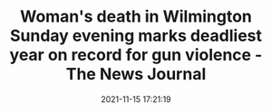 ---
"title": "Woman's death in Wilmington Sunday evening marks deadliest year on record for gun violence - The News Journal"
"date": "2021-11-15 17:21:19"
"feed_name": "GOOGLENEWSCONSTRUCTION"
"feed_website": "https://news.google.com/search?q=construction%2Bincident&hl=en-US&gl=US&ceid=US:en"
"feed_rss": "https://news.google.com/rss/search?q=construction%2Bincident&hl=en-US&gl=US&ceid=US:en"
"link": "https://www.delawareonline.com/story/news/crime/2021/11/15/wilmington-reaches-grizzly-milestone-after-woman-fatally-shot-sunday-evening/8622216002/"
"source": "{'href': 'https://www.delawareonline.com', 'title': 'The News Journal'}"
"file": "_posts/2021-1-1-5a28439e50b67120fe161bbf496711ae07162e61.md"
"accident": "0"
"drilling": "0"
"dead": "0"
"injured": "0"
"arrested": "0"
"place": "unknown place"
"where": "unknown site"
"causes": "unknown"
"place_uri": "unknown place"
---